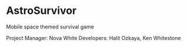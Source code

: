 # AstroSurvivor

Mobile space themed survival game

Project Manager: Nova White
Developers: Halit Ozkaya, Ken Whitestone
